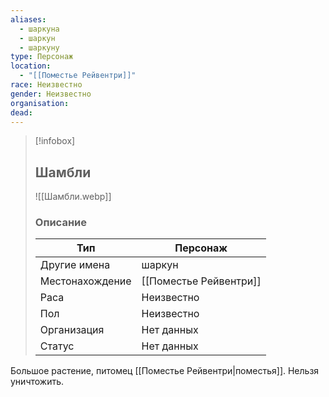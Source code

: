 ```yaml
---
aliases:
  - шаркуна
  - шаркун
  - шаркуну
type: Персонаж
location:
  - "[[Поместье Рейвентри]]"
race: Неизвестно
gender: Неизвестно
organisation: 
dead: 
---
```


> [!infobox]
> 
> ## Шамбли
> 
> ![[Шамбли.webp]]
> 
> ### Описание
> 
> | Тип | Персонаж |
> | --- | --- |
> | Другие имена| шаркун |
> | Местонахождение | [[Поместье Рейвентри]] |
> | Раса | Неизвестно |
> | Пол | Неизвестно |
> | Организация | Нет данных |
> | Статус | Нет данных |

Большое растение, питомец [[Поместье Рейвентри|поместья]]. Нельзя уничтожить. 